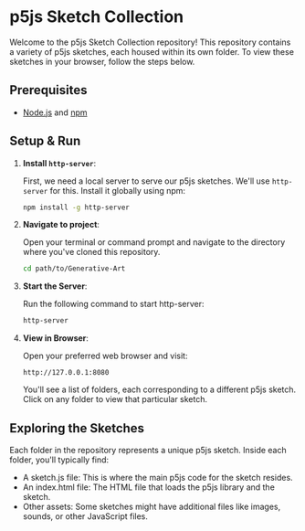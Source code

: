 # p5js Sketch Collection

Welcome to the p5js Sketch Collection repository! This repository contains a variety of p5js sketches, each housed within its own folder. To view these sketches in your browser, follow the steps below.

## Prerequisites

- [Node.js](https://nodejs.org/) and [npm](https://www.npmjs.com/)

## Setup & Run

1. **Install `http-server`**:
   
   First, we need a local server to serve our p5js sketches. We'll use `http-server` for this. Install it globally using npm:

   ```bash
   npm install -g http-server

2. **Navigate to project**:

   Open your terminal or command prompt and navigate to the directory where you've cloned this repository.

   ```bash
   cd path/to/Generative-Art

3. **Start the Server**:

   Run the following command to start http-server:

   ```bash
   http-server

4. **View in Browser**:

   Open your preferred web browser and visit:

   ```
   http://127.0.0.1:8080
   ```

   You'll see a list of folders, each corresponding to a different p5js sketch. Click on any folder to view that particular sketch.

## Exploring the Sketches

Each folder in the repository represents a unique p5js sketch. Inside each folder, you'll typically find:

- A sketch.js file: This is where the main p5js code for the sketch resides.
- An index.html file: The HTML file that loads the p5js library and the sketch.
- Other assets: Some sketches might have additional files like images, sounds, or other JavaScript files.
